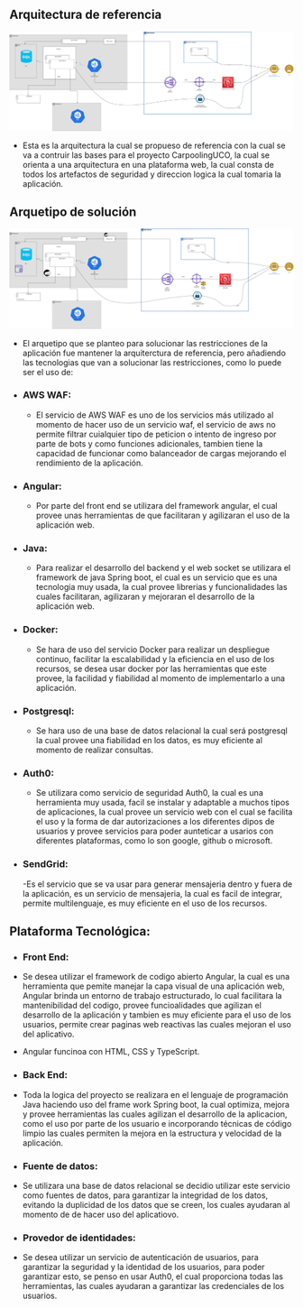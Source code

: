 ## Arquitectura de referencia

![](https://github.com/federico1605/Software2/blob/main/Imagenes/Alternativa%20de%20solucion/Arquitectura%20de%20referencia.png)

-  Esta es la arquitectura la cual se propueso de referencia con la cual se va a contruir las bases para el proyecto CarpoolingUCO, la cual se orienta a una arquitectura en una plataforma web, la cual consta de todos los artefactos de seguridad y direccion logica la cual tomaria la aplicación.

## Arquetipo de solución
![](https://github.com/federico1605/Software2/blob/main/Imagenes/Alternativa%20de%20solucion/ArquetipoSolucion.png)

- El arquetipo que se planteo para solucionar las restricciones de la aplicación fue mantener la arquiterctura de referencia, pero añadiendo las tecnologias que van a solucionar las restricciones, como lo puede ser el uso de:
- ### AWS WAF:
    - El servicio de AWS WAF es uno de los servicios más utilizado al momento de hacer uso de un servicio waf, el servicio de aws no permite filtrar cuialquier tipo de peticion o intento de ingreso por parte de bots y como funciones adicionales, tambien tiene la capacidad de funcionar como balanceador de cargas mejorando el rendimiento de la aplicación.
- ### Angular:
    - Por parte del front end se utilizara del framework angular, el cual provee unas herramientas de que facilitaran y agilizaran el uso de la aplicación web.
- ### Java:
    - Para realizar el desarrollo del backend y el web socket se utilizara el framework de java Spring boot, el cual es un servicio que es una tecnologia muy usada, la cual provee librerias y funcionalidades las cuales facilitaran, agilizaran y mejoraran el desarrollo de la aplicación web.
- ### Docker:
    - Se hara de uso del servicio Docker para realizar un despliegue continuo, facilitar la escalabilidad y la eficiencia en el uso de los recursos, se desea usar docker por las herramientas que este provee, la facilidad y fiabilidad al momento de implementarlo a una aplicación.
- ### Postgresql:
    - Se hara uso de una base de datos relacional la cual será postgresql la cual provee una fiabilidad en los datos, es muy eficiente al momento de realizar consultas.
- ### Auth0:
    - Se utilizara como servicio de seguridad Auth0, la cual es una herramienta muy usada, facil se instalar y adaptable a muchos tipos de aplicaciones, la cual provee un servicio web con el cual se facilita el uso y la forma de dar autorizaciones a los diferentes dipos de usuarios y provee servicios para poder aunteticar a usarios con diferentes plataformas, como lo son google, github o microsoft.
- ### SendGrid:
    -Es el servicio que se va usar para generar mensajeria dentro y fuera de la aplicación, es un servicio de mensajeria, la cual es facil de integrar, permite multilenguaje, es muy eficiente en el uso de los recursos.
## Plataforma Tecnológica:
- ### Front End:
- Se desea utilizar el framework de codigo abierto Angular, la cual es una herramienta que pemite manejar la capa visual de una aplicación web, Angular brinda un entorno de trabajo estructurado, lo cual facilitara la mantenibilidad del codigo, provee funcioalidades que agilizan el desarrollo de la aplicación y tambien es muy eficiente para el uso de los usuarios, permite crear paginas web reactivas las cuales mejoran el uso del aplicativo.

- Angular funcinoa con HTML, CSS y TypeScript.

- ### Back End:
- Toda la logica del proyecto se realizara en el lenguaje de programación Java haciendo uso del frame work Spring boot, la cual optimiza, mejora y provee herramientas las cuales agilizan el desarrollo de la aplicacion, como el uso por parte de los usuario e incorporando técnicas de código limpio las cuales permiten la mejora en la estructura y velocidad de la aplicación.

- ### Fuente de datos:
- Se utilizara una base de datos relacional se decidio utilizar este servicio como fuentes de datos, para garantizar la integridad de los datos, evitando la duplicidad de los datos que se creen, los cuales ayudaran al momento de de hacer uso del aplicatiovo.

- ### Provedor de identidades:
- Se desea utilizar un servicio de autenticación de usuarios, para garantizar la seguridad y la identidad de los usuarios, para poder garantizar esto, se penso en usar Auth0, el cual proporciona todas las herramientas, las cuales ayudaran a garantizar las credenciales de los usuarios.
